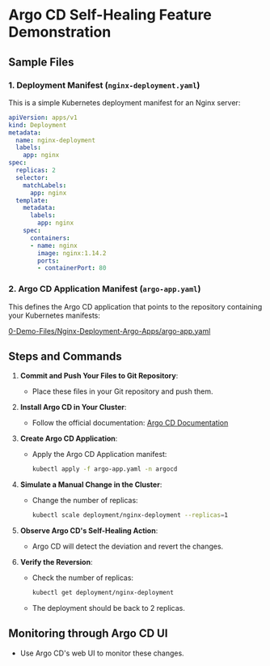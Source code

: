 
# Argo CD Self-Healing Feature Demonstration

## Sample Files

### 1. Deployment Manifest (`nginx-deployment.yaml`)

This is a simple Kubernetes deployment manifest for an Nginx server:

```yaml
apiVersion: apps/v1
kind: Deployment
metadata:
  name: nginx-deployment
  labels:
    app: nginx
spec:
  replicas: 2
  selector:
    matchLabels:
      app: nginx
  template:
    metadata:
      labels:
        app: nginx
    spec:
      containers:
      - name: nginx
        image: nginx:1.14.2
        ports:
        - containerPort: 80
```

### 2. Argo CD Application Manifest (`argo-app.yaml`)

This defines the Argo CD application that points to the repository containing your Kubernetes manifests:

[0-Demo-Files/Nginx-Deployment-Argo-Apps/argo-app.yaml](../0-Demo-Files/Nginx-Deployment-Argo-Apps/argo-app.yaml)

## Steps and Commands

1. **Commit and Push Your Files to Git Repository**:
   - Place these files in your Git repository and push them.

2. **Install Argo CD in Your Cluster**:
   - Follow the official documentation: [Argo CD Documentation](https://argo-cd.readthedocs.io/en/stable/getting_started/)

3. **Create Argo CD Application**:
   - Apply the Argo CD Application manifest:
     ```bash
     kubectl apply -f argo-app.yaml -n argocd
     ```

4. **Simulate a Manual Change in the Cluster**:
   - Change the number of replicas:
     ```bash
     kubectl scale deployment/nginx-deployment --replicas=1
     ```

5. **Observe Argo CD's Self-Healing Action**:
   - Argo CD will detect the deviation and revert the changes.

6. **Verify the Reversion**:
   - Check the number of replicas:
     ```bash
     kubectl get deployment/nginx-deployment
     ```
   - The deployment should be back to 2 replicas.

## Monitoring through Argo CD UI

- Use Argo CD's web UI to monitor these changes.
